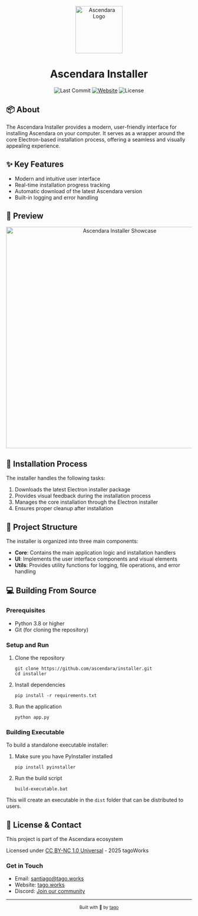 <div align="center">
    <img align="center" width="128" height="128" src="./readme/icon.png" alt="Ascendara Logo">
    <h1>Ascendara Installer</h1>
    <p>
        <img src="https://img.shields.io/github/last-commit/ascendara/installer" alt="Last Commit">
        <a href="https://ascendara.app/"><img src="https://img.shields.io/badge/website-ascendara.app-blue" alt="Website"></a>
        <img src="https://img.shields.io/github/license/ascendara/installer" alt="License">
    </p>
</div>

## 📦 About

The Ascendara Installer provides a modern, user-friendly interface for installing Ascendara on your computer. 
It serves as a wrapper around the core Electron-based installation process, offering a seamless and visually 
appealing experience.

## ✨ Key Features

- Modern and intuitive user interface
- Real-time installation progress tracking
- Automatic download of the latest Ascendara version
- Built-in logging and error handling

## 📸 Preview
<div align="center">
    <img src="./readme/showcase.png" alt="Ascendara Installer Showcase" width="600">
</div>



## 🚀 Installation Process

The installer handles the following tasks:
1. Downloads the latest Electron installer package
2. Provides visual feedback during the installation process
3. Manages the core installation through the Electron installer
4. Ensures proper cleanup after installation

## 🔧 Project Structure

The installer is organized into three main components:

- **Core**: Contains the main application logic and installation handlers
- **UI**: Implements the user interface components and visual elements
- **Utils**: Provides utility functions for logging, file operations, and error handling

## 💻 Building From Source

### Prerequisites
- Python 3.8 or higher
- Git (for cloning the repository)

### Setup and Run
1. Clone the repository
   ```
   git clone https://github.com/ascendara/installer.git
   cd installer
   ```

2. Install dependencies
   ```
   pip install -r requirements.txt
   ```

3. Run the application
   ```
   python app.py
   ```

### Building Executable
To build a standalone executable installer:

1. Make sure you have PyInstaller installed
   ```
   pip install pyinstaller
   ```

2. Run the build script
   ```
   build-executable.bat
   ```

This will create an executable in the `dist` folder that can be distributed to users.

## 📝 License & Contact  

This project is part of the Ascendara ecosystem

Licensed under [CC BY-NC 1.0 Universal](./LICENSE) - 2025 tagoWorks

### Get in Touch
- Email: [santiago@tago.works](mailto:santiago@tago.works)
- Website: [tago.works](https://tago.works)
- Discord: [Join our community](https://ascendara.app/discord)

---
<div align="center">
    <sub>Built with 💖 by <a href="https://tago.works">tago</a></sub>
</div>
